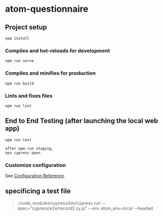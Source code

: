 # atom-questionnaire

## Project setup

```
npm install
```

### Compiles and hot-reloads for development

```
npm run serve
```

### Compiles and minifies for production

```
npm run build
```

### Lints and fixes files

```
npm run lint
```

## End to End Testing (after launching the local web app)

```
npm run test
```

```
after npm run staging,
npx cypress open
```

### Customize configuration

See [Configuration Reference](https://cli.vuejs.org/config/).


## specificing a test file
> ./node_modules/cypress/bin/cypress run  --spec="cypress/e2e/record2.cy.js"  --env atom_env=local --headed